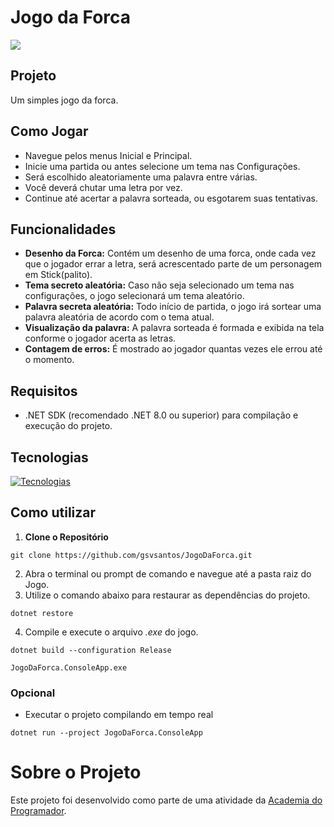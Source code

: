 # Jogo da Forca
![](https://i.imgur.com/ClOi9lt.gif)

## Projeto
Um simples jogo da forca.

## Como Jogar
- Navegue pelos menus Inicial e Principal.
- Inicie uma partida ou antes selecione um tema nas Configurações.
- Será escolhido aleatoriamente uma palavra entre várias.
- Você deverá chutar uma letra por vez.
- Continue até acertar a palavra sorteada, ou esgotarem suas tentativas.

## Funcionalidades
- **Desenho da Forca:** Contém um desenho de uma forca, onde cada vez que o jogador errar a letra, será acrescentado parte de um personagem em Stick(palito).
- **Tema secreto aleatória:** Caso não seja selecionado um tema nas configurações, o jogo selecionará um tema aleatório.
- **Palavra secreta aleatória:** Todo início de partida, o jogo irá sortear uma palavra aleatória de acordo com o tema atual.
- **Visualização da palavra:** A palavra sorteada é formada e exibida na tela conforme o jogador acerta as letras.
- **Contagem de erros:** É mostrado ao jogador quantas vezes ele errou até o momento.

## Requisitos
- .NET SDK (recomendado .NET 8.0 ou superior) para compilação e execução do projeto.
  
## Tecnologias
[![Tecnologias](https://skillicons.dev/icons?i=git,github,visualstudio,cs,dotnet)](https://skillicons.dev)

## Como utilizar
1. **Clone o Repositório**
```
git clone https://github.com/gsvsantos/JogoDaForca.git
```
2. Abra o terminal ou prompt de comando e navegue até a pasta raiz do Jogo.
3. Utilize o comando abaixo para restaurar as dependências do projeto.
```
dotnet restore
```
4. Compile e execute o arquivo *.exe* do jogo.
```
dotnet build --configuration Release
```
```
JogoDaForca.ConsoleApp.exe
```
### Opcional
- Executar o projeto compilando em tempo real
```
dotnet run --project JogoDaForca.ConsoleApp
```

# Sobre o Projeto
Este projeto foi desenvolvido como parte de uma atividade da [Academia do Programador](https://www.instagram.com/academiadoprogramador/).
